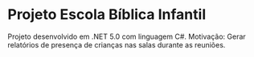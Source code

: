 # Projeto Escola Bíblica Infantil 
Projeto desenvolvido em .NET 5.0 com linguagem C#.
Motivação: Gerar relatórios de presença de crianças nas salas durante as reuniões.